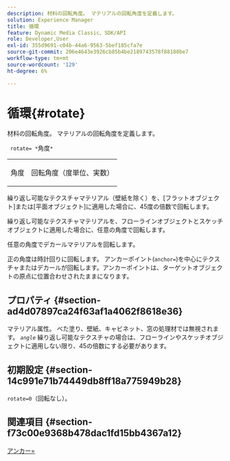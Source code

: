 ```yaml
---
description: 材料の回転角度。 マテリアルの回転角度を定義します。
solution: Experience Manager
title: 循環
feature: Dynamic Media Classic、SDK/API
role: Developer,User
exl-id: 355d9691-c04b-44a6-9563-5bef185cfa7e
source-git-commit: 206e4643e3926cb85b4be2189743578f88180be7
workflow-type: tm+mt
source-wordcount: '129'
ht-degree: 6%

---
```


# 循環{#rotate}

材料の回転角度。 マテリアルの回転角度を定義します。

` rotate= *`角度`*`

<table id="simpletable_F1A87ECD86E8429788825374A6882CB9"> 
 <tr class="strow"> 
  <td class="stentry"> <p> <span class="varname"> 角度 </span> </p> </td> 
  <td class="stentry"> <p>回転角度（度単位、実数） </p> </td> 
 </tr> 
</table>

繰り返し可能なテクスチャマテリアル（壁紙を除く）を、[フラットオブジェクト]または[平面オブジェクト]に適用した場合に、45度の倍数で回転します。

繰り返し可能なテクスチャマテリアルを、フローラインオブジェクトとスケッチオブジェクトに適用した場合に、任意の角度で回転します。

任意の角度でデカールマテリアルを回転します。

正の角度は時計回りに回転します。 アンカーポイント(`anchor=`)を中心にテクスチャまたはデカールが回転します。アンカーポイントは、ターゲットオブジェクトの原点に位置合わせされたままになります。

## プロパティ {#section-ad4d07897ca24f63af1a4062f8618e36}

マテリアル属性。 べた塗り、壁紙、キャビネット、窓の処理材では無視されます。 *`angle`* 繰り返し可能なテクスチャの場合は、フローラインやスケッチオブジェクトに適用しない限り、45の倍数にする必要があります。

## 初期設定 {#section-14c991e71b74449db8ff18a775949b28}

`rotate=0`（回転なし）。

## 関連項目 {#section-f73c00e9368b478dac1fd15bb4367a12}

[アンカー=](../../../../../ir-api/http-protocol/image-rendering-api-ref/c-ir-http-protocol-ref/c-ir-http-protocol-command-reference/r-ir-http-anchor.md#reference-d53923d785c9442997dc7f2199524c26)
